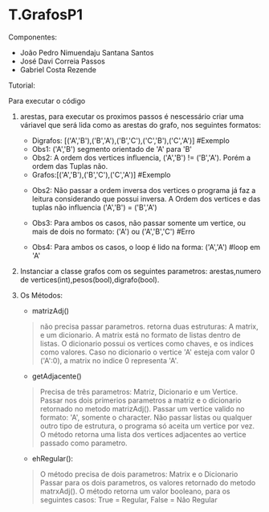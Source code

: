 # T.GrafosP1
 
Componentes:
* João Pedro Nimuendaju Santana Santos
* José Davi Correia Passos
* Gabriel Costa Rezende 

Tutorial:

Para executar o código
1. arestas, para executar os proximos passos é nescessário criar uma váriavel que será lida como as arestas do grafo,
   nos seguintes formatos:
   * Digrafos: [('A','B'),('B','A'),('B','C'),('C','B'),('C','A')] #Exemplo
   - Obs1: ('A','B') segmento orientado de 'A' para 'B'
   - Obs2: A ordem dos vertices influencia, ('A','B') != ('B','A'). Porém a ordem das Tuplas não.


   * Grafos:[('A','B'),('B','C'),('C','A')] #Exemplo
   - Obs2: Não passar a ordem inversa dos vertices o programa já faz a leitura considerando que possui inversa.
           A Ordem dos vertices e das tuplas não influencia ('A','B') = ('B','A')

   - Obs3: Para ambos os casos, não passar somente um vertice, ou mais de dois no formato: ('A') ou ('A','B','C') #Erro
   - Obs4: Para ambos os casos, o loop é lido na forma: ('A','A') #loop em 'A'

2. Instanciar a classe grafos com os seguintes parametros: arestas,numero de vertices(int),pesos(bool),digrafo(bool).

3. Os Métodos:
   * matrizAdj() 
    > não precisa passar parametros.
    > retorna duas estruturas: A matrix, e um dicionario.
    > A matrix está no formato de listas dentro de listas.
    > O dicionario possui os vertices como chaves, e os indices como valores.
    > Caso no dicionario o vertice 'A' esteja com valor 0 ('A':0), a matrix no indice 0 representa 'A'.


   * getAdjacente()
    > Precisa de três parametros: Matriz, Dicionario e um Vertice.          
    > Passar nos dois primerios parametros a matriz e o dicionario retornado no metodo matrizAdj().
    > Passar um vertice valido no formato: 'A', somente o character. 
    > Não passar listas ou qualquer outro tipo de estrutura, o programa só aceita um vertice por vez.
    > O método retorna uma lista dos vertices adjacentes ao vertice passado como parametro.


   * ehRegular():
    > O método precisa de dois parametros: Matrix e o Dicionario
    > Passar para os dois parametros, os valores retornado do metodo matrxAdj().
    > O método retorna um valor booleano, para os seguintes casos: True = Regular, False = Não Regular
